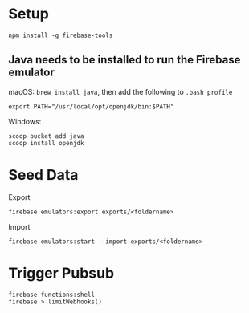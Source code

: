 # Setup

```
npm install -g firebase-tools
```

## Java needs to be installed to run the Firebase emulator

macOS: `brew install java`, then add the following to `.bash_profile`

```
export PATH="/usr/local/opt/openjdk/bin:$PATH"

```

Windows:

```
scoop bucket add java
scoop install openjdk
```

# Seed Data

Export

```
firebase emulators:export exports/<foldername>
```

Import

```
firebase emulators:start --import exports/<foldername>
```

# Trigger Pubsub

```
firebase functions:shell
firebase > limitWebhooks()
```
